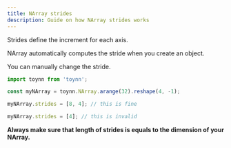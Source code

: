 ```yaml
---
title: NArray strides
description: Guide on how NArray strides works
---
```


Strides define the increment for each axis.

NArray automatically computes the stride when you create an object.

You can manually change the stride.

```js
import toynn from 'toynn';

const myNArray = toynn.NArray.arange(32).reshape(4, -1);

myNArray.strides = [8, 4]; // this is fine

myNArray.strides = [4]; // this is invalid
```

**Always make sure that length of strides is equals to the dimension of your NArray.**
